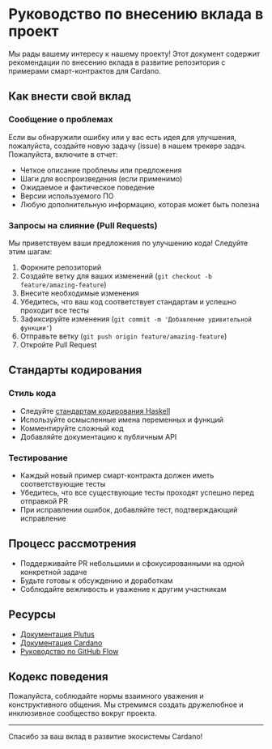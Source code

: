 # Руководство по внесению вклада в проект

Мы рады вашему интересу к нашему проекту! Этот документ содержит рекомендации по внесению вклада в развитие репозитория с примерами смарт-контрактов для Cardano.

## Как внести свой вклад

### Сообщение о проблемах

Если вы обнаружили ошибку или у вас есть идея для улучшения, пожалуйста, создайте новую задачу (issue) в нашем трекере задач. Пожалуйста, включите в отчет:

- Четкое описание проблемы или предложения
- Шаги для воспроизведения (если применимо)
- Ожидаемое и фактическое поведение
- Версии используемого ПО
- Любую дополнительную информацию, которая может быть полезна

### Запросы на слияние (Pull Requests)

Мы приветствуем ваши предложения по улучшению кода! Следуйте этим шагам:

1. Форкните репозиторий
2. Создайте ветку для ваших изменений (`git checkout -b feature/amazing-feature`)
3. Внесите необходимые изменения
4. Убедитесь, что ваш код соответствует стандартам и успешно проходит все тесты
5. Зафиксируйте изменения (`git commit -m 'Добавление удивительной функции'`)
6. Отправьте ветку (`git push origin feature/amazing-feature`)
7. Откройте Pull Request

## Стандарты кодирования

### Стиль кода

- Следуйте [стандартам кодирования Haskell](https://github.com/tibbe/haskell-style-guide/blob/master/haskell-style.md)
- Используйте осмысленные имена переменных и функций
- Комментируйте сложный код
- Добавляйте документацию к публичным API

### Тестирование

- Каждый новый пример смарт-контракта должен иметь соответствующие тесты
- Убедитесь, что все существующие тесты проходят успешно перед отправкой PR
- При исправлении ошибок, добавляйте тест, подтверждающий исправление

## Процесс рассмотрения

- Поддерживайте PR небольшими и сфокусированными на одной конкретной задаче
- Будьте готовы к обсуждению и доработкам
- Соблюдайте вежливость и уважение к другим участникам

## Ресурсы

- [Документация Plutus](https://plutus.readthedocs.io/)
- [Документация Cardano](https://docs.cardano.org/)
- [Руководство по GitHub Flow](https://guides.github.com/introduction/flow/)

## Кодекс поведения

Пожалуйста, соблюдайте нормы взаимного уважения и конструктивного общения. Мы стремимся создать дружелюбное и инклюзивное сообщество вокруг проекта.

---

Спасибо за ваш вклад в развитие экосистемы Cardano!